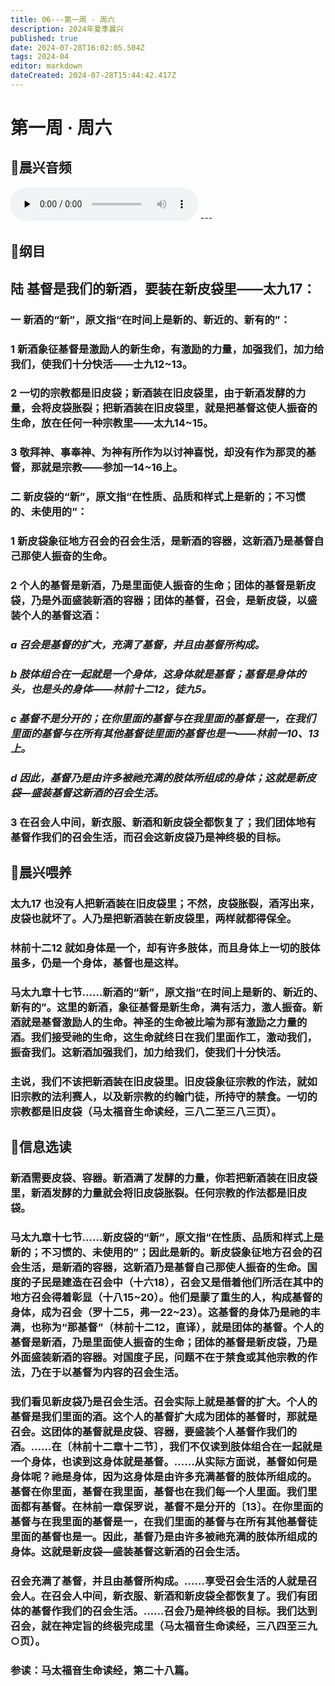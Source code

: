 ```yaml
---
title: 06---第一周 · 周六
description: 2024年夏季晨兴
published: true
date: 2024-07-28T16:02:05.504Z
tags: 2024-04
editor: markdown
dateCreated: 2024-07-28T15:44:42.417Z
---
```


# 第一周 · 周六
## 🎵晨兴音频
<audio id="audio" controls="" preload="none">
      <source id="mp3" src="/2024-04/week1/week1day6.mp3">
</audio>
---

## 📖纲目

## **陆**    **基督是我们的新酒，要装在新皮袋里——太九17：**

### 一    新酒的“新”，原文指“在时间上是新的、新近的、新有的”：

### 1    新酒象征基督是激励人的新生命，有激励的力量，加强我们，加力给我们，使我们十分快活——士九12~13。

### 2    一切的宗教都是旧皮袋；新酒装在旧皮袋里，由于新酒发酵的力量，会将皮袋胀裂；把新酒装在旧皮袋里，就是把基督这使人振奋的生命，放在任何一种宗教里——太九14~15。

### 3    敬拜神、事奉神、为神有所作为以讨神喜悦，却没有作为那灵的基督，那就是宗教——参加一14~16上。

### 二    新皮袋的“新”，原文指“在性质、品质和样式上是新的；不习惯的、未使用的”：

### 1    新皮袋象征地方召会的召会生活，是新酒的容器，这新酒乃是基督自己那使人振奋的生命。

### 2    个人的基督是新酒，乃是里面使人振奋的生命；团体的基督是新皮袋，乃是外面盛装新酒的容器；团体的基督，召会，是新皮袋，以盛装个人的基督这酒：

### *a    召会是基督的扩大，充满了基督，并且由基督所构成。*

### *b    肢体组合在一起就是一个身体，这身体就是基督；基督是身体的头，也是头的身体——林前十二12，徒九5。*

### *c    基督不是分开的；在你里面的基督与在我里面的基督是一，在我们里面的基督与在所有其他基督徒里面的基督也是一——林前一10、13上。*

### *d    因此，基督乃是由许多被祂充满的肢体所组成的身体；这就是新皮袋—盛装基督这新酒的召会生活。*

### 3    在召会人中间，新衣服、新酒和新皮袋全都恢复了；我们团体地有基督作我们的召会生活，而召会这新皮袋乃是神终极的目标。

## 📖晨兴喂养

### 太九17    也没有人把新酒装在旧皮袋里；不然，皮袋胀裂，酒泻出来，皮袋也就坏了。人乃是把新酒装在新皮袋里，两样就都得保全。

### 林前十二12    就如身体是一个，却有许多肢体，而且身体上一切的肢体虽多，仍是一个身体，基督也是这样。

### 马太九章十七节……新酒的“新”，原文指“在时间上是新的、新近的、新有的”。这里的新酒，象征基督是新生命，满有活力，激人振奋。新酒就是基督激励人的生命。神圣的生命被比喻为那有激励之力量的酒。我们接受祂的生命，这生命就终日在我们里面作工，激动我们，振奋我们。这新酒加强我们，加力给我们，使我们十分快活。

### 主说，我们不该把新酒装在旧皮袋里。旧皮袋象征宗教的作法，就如旧宗教的法利赛人，以及新宗教的约翰门徒，所持守的禁食。一切的宗教都是旧皮袋（马太福音生命读经，三八二至三八三页）。

## 📖信息选读

### 新酒需要皮袋、容器。新酒满了发酵的力量，你若把新酒装在旧皮袋里，新酒发酵的力量就会将旧皮袋胀裂。任何宗教的作法都是旧皮袋。

### 马太九章十七节……新皮袋的“新”，原文指“在性质、品质和样式上是新的；不习惯的、未使用的”；因此是新的。新皮袋象征地方召会的召会生活，是新酒的容器，这新酒乃是基督自己那使人振奋的生命。国度的子民是建造在召会中（十六18），召会又是借着他们所活在其中的地方召会得着彰显（十八15~20）。他们是蒙了重生的人，构成基督的身体，成为召会（罗十二5，弗一22~23）。这基督的身体乃是祂的丰满，也称为“那基督”（林前十二12，直译），就是团体的基督。个人的基督是新酒，乃是里面使人振奋的生命；团体的基督是新皮袋，乃是外面盛装新酒的容器。对国度子民，问题不在于禁食或其他宗教的作法，乃在于以基督为内容的召会生活。

### 我们看见新皮袋乃是召会生活。召会实际上就是基督的扩大。个人的基督是我们里面的酒。这个人的基督扩大成为团体的基督时，那就是召会。这团体的基督就是皮袋、容器，要盛装个人基督作我们的酒。……在〔林前十二章十二节〕，我们不仅读到肢体组合在一起就是一个身体，也读到这身体就是基督。……从实际方面说，基督如何是身体呢？祂是身体，因为这身体是由许多充满基督的肢体所组成的。基督在你里面，基督在我里面，基督也在我们每一个人里面。我们里面都有基督。在林前一章保罗说，基督不是分开的〔13〕。在你里面的基督与在我里面的基督是一，在我们里面的基督与在所有其他基督徒里面的基督也是一。因此，基督乃是由许多被祂充满的肢体所组成的身体。这就是新皮袋—盛装基督这新酒的召会生活。

### 召会充满了基督，并且由基督所构成。……享受召会生活的人就是召会人。在召会人中间，新衣服、新酒和新皮袋全都恢复了。我们有团体的基督作我们的召会生活。……召会乃是神终极的目标。我们达到召会，就在神定旨的终极完成里（马太福音生命读经，三八四至三九○页）。

### 参读：马太福音生命读经，第二十八篇。
<!-- Google tag (gtag.js) -->
<script async src="https://www.googletagmanager.com/gtag/js?id=G-1P8709Z16T"></script>
<script>
  window.dataLayer = window.dataLayer || [];
  function gtag(){dataLayer.push(arguments);}
  gtag('js', new Date());

  gtag('config', 'G-1P8709Z16T');
</script>